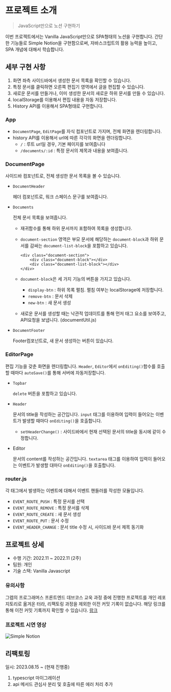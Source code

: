 # 프로젝트 소개

> JavaScript만으로 노션 구현하기
> 

이번 프로젝트에서는 Vanilla JavaScript만으로 SPA형태의 노션을 구현합니다. 간단한 기능들로 Simple Notion을 구현함으로써, 자바스크립트의 활용 능력을 높이고, SPA 개념에 대해서 학습합니다.

## 세부 구현 사항

1. 화면 좌측 사이드바에서 생성한 문서 목록을 확인할 수 있습니다.
2. 특정 문서를 클릭하면 오른쪽 편집기 영역에서 글을 편집할 수 있습니다.
3. 새로운 문서를 만들거나, 이미 생성한 문서의 새로운 하위 문서를 만들 수 있습니다.
4. localStorage를 이용해서 편집 내용을 자동 저장합니다.
5. History API를 이용해서 SPA형태로 구현합니다.

### App

- `DocumentPage`, `EditPage`를 자식 컴포넌트로 가지며, 전체 화면을 렌더링합니다.
- history API를 이용해서 url에 따른 각각의 화면을 렌더링합니다.
    - `/` : 루트 url일 경우, 기본 페이지를 보여줍니다
    - `/documents/:id` : 특정 문서의 제목과 내용을 보여줍니다.

### DocumentPage

사이드바 컴포넌트로, 전체 생성한 문서 목록을 볼 수 있습니다.

- `DocumentHeader`
    
    헤더 컴포넌트로, 워크 스페이스 문구를 보여줍니다.
    
- `Documents`
    
    전체 문서 목록을 보여줍니다.
    
    - 재귀함수를 통해 하위 문서까지 포함하여 목록을 생성합니다.
    - `document-section` 영역은 부모 문서에 해당하는 `document-block`과 하위 문서를 감싸는 `document-list-block`을 포함하고 있습니다.
        
        ```
        <div class="document-section">
        	<div class="document-block"></div>
        	<div class="document-list-block"></div>
        </div>
        ```
        
    - `document-block`은 세 가지 기능의 버튼을 가지고 있습니다.
        - `display-btn` : 하위 목록 펼침. 펼침 여부는 localStorage에 저장합니다.
        - `remove-btn` : 문서 삭제
        - `new-btn` : 새 문서 생성
    - 새로운 문서를 생성할 때는 낙관적 업데이트를 통해 먼저 태그 요소를 보여주고, API요청을 보냅니다. (documentUtil.js)
- `DocumentFooter`
    
    Footer컴포넌트로, 새 문서 생성하는 버튼이 있습니다.

### EditorPage

편집 기능을 갖춘 화면을 렌더링합니다. `Header`, `Editor`에서 `onEditing()`함수를 호출할 때마다 `autoSave()`를 통해 서버에 자동저장합니다.

- `Topbar`
    
    `delete` 버튼을 포함하고 있습니다.
    
- `Header`
    
    문서의 title을 작성하는 공간입니다. `input` 태그를 이용하여 입력이 들어오는 이벤트가 발생할 때마다 `onEditing()`을 호출합니다.
    
    - `setHeaderChange()` : 사이드바에서 현재 선택된 문서의 title을 동시에 같이 수정합니다.
- Editor
    
    문서의 content를 작성하는 공간입니다. `textarea` 태그를 이용하여 입력이 들어오는 이벤트가 발생할 대마다 `onEditing()`을 호출합니다.
    

### router.js

각 태그에서 발생하는 이벤트에 대해서 이벤트 핸들러를 작성한 모듈입니다.

- `EVENT_ROUTE_PUSH` : 특정 문서를 선택
- `EVENT_ROUTE_REMOVE` : 특정 문서를 삭제
- `EVENT_ROUTE_CREATE` : 새 문서 생성
- `EVENT_ROUTE_PUT` : 문서 수정
- `EVENT_HEADER_CHANGE` : 문서 title 수정 시, 사이드바 문서 제목 동기화

## 프로젝트 상세

- 수행 기간: 2022.11 ~ 2022.11 (2주)
- 팀원: 개인
- 기술 스택: Vanilla Javascript

### 유의사항
그렙의 프로그래머스 프론트엔드 데브코스 교욱 과정 중에 진행한 프로젝트를 개인 레포지토리로 옮겨온 터라, 리팩토링 과정을 제외한 이전 커밋 기록이 없습니다.
해당 링크를 통해 이전 커밋 기록까지 확인할 수 있습니다. [랑크](https://github.com/prgrms-fe-devcourse/FEDC3-4_Project_Notion_VanillaJS/pull/10)

### 프로젝트 시연 영상
![Simple Notion](https://github.com/Kal-MH/Notion_Develop/assets/59648372/a03227c1-b7b4-4ff6-8f79-782616e277de)

## 리팩토링
일시: 2023.08.15 ~ (현재 진행중)

1. typescript 마이그레이션
2. api 메서드 관심사 분리 및 호출에 따른 에러 처리 추가
